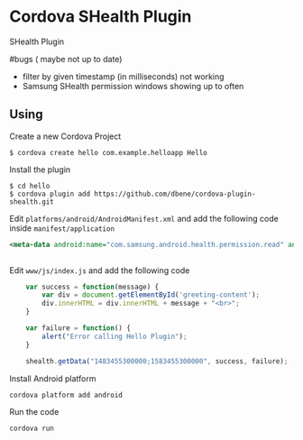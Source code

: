 # Cordova SHealth Plugin

SHealth Plugin

#bugs ( maybe not up to date)
- filter by given timestamp (in milliseconds) not working
- Samsung SHealth permission windows showing up to often


## Using

Create a new Cordova Project

    $ cordova create hello com.example.helloapp Hello
    
Install the plugin

    $ cd hello
    $ cordova plugin add https://github.com/dbene/cordova-plugin-shealth.git
    

Edit `platforms/android/AndroidManifest.xml` and add the following code inside `manifest/application`

```xml
<meta-data android:name="com.samsung.android.health.permission.read" android:value="com.samsung.health.food_info;com.samsung.health.food_intake;com.samsung.health.uv_exposure;com.samsung.health.weight;com.samsung.health.ambient_temperature;com.samsung.health.body_temperature;com.samsung.health.step_count;com.samsung.health.sleep;com.samsung.health.blood_glucose;com.samsung.health.hba1c;com.samsung.health.oxygen_saturation;com.samsung.health.blood_pressure;com.samsung.health.heart_rate;com.samsung.health.electrocardiogram;com.samsung.health.exercise;com.samsung.health.water_intake;com.samsung.health.caffeine_intake" />
        
```

Edit `www/js/index.js` and add the following code

```js
	var success = function(message) {					
		var div = document.getElementById('greeting-content');
		div.innerHTML = div.innerHTML + message + "<br>";
	}

	var failure = function() {
		alert("Error calling Hello Plugin");
	}

	shealth.getData("1483455300000;1583455300000", success, failure);
```

Install Android platform

    cordova platform add android
    
Run the code

    cordova run 

